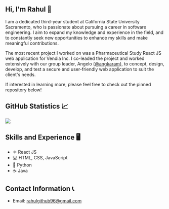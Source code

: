## Hi, I'm Rahul 👋

I am a dedicated third-year student at California State University Sacramento, who is passionate about pursuing a career in software engineering. I aim to expand my knowledge and experience in the field, and to constantly seek new opportunities to enhance my skills and make meaningful contributions.

The most recent project I worked on was a Pharmaceutical Study React JS web application for Vendia Inc. I co-leaded the project and worked extensively with our group leader, Angelo ([@angkaram](https://github.com/Angkaram)), to concept, design, develop, and test a secure and user-friendly web application to suit the client's needs. 

If interested in learning more, please feel free to check out the pinned repository below!

## GitHub Statistics 📈

<a href=""> <img align="center" src="https://github-readme-stats-sigma-five.vercel.app/api?username=rahulio96&theme=react&line_height=25&hide=css"/> </a>

<!--
![Anurag's GitHub stats](https://github-readme-stats.vercel.app/api?username=rahulio96&show_icons=true&theme=github_dark)
-->

## Skills and Experience 🖥
* ⚛ React JS
* 💻 HTML, CSS, JavaScript
* 🐍 Python
* ☕ Java

## Contact Information 📞
* Email: rahulgithub96@gmail.com



<!--
**rahulio96/rahulio96** is a ✨ _special_ ✨ repository because its `README.md` (this file) appears on your GitHub profile.

Here are some ideas to get you started:

- 🔭 I’m currently working on ...
- 🌱 I’m currently learning ...
- 👯 I’m looking to collaborate on ...
- 🤔 I’m looking for help with ...
- 💬 Ask me about ...
- 📫 How to reach me: ...
- 😄 Pronouns: ...
- ⚡ Fun fact: ...
-->

